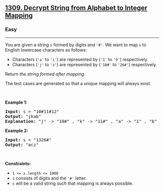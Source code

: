 <h2><a href="https://leetcode.com/problems/decrypt-string-from-alphabet-to-integer-mapping/">1309. Decrypt String from Alphabet to Integer Mapping</a></h2><h3>Easy</h3><hr><div bis_skin_checked="1"><p>You are given a string <code>s</code> formed by digits and <code>'#'</code>. We want to map <code>s</code> to English lowercase characters as follows:</p>

<ul>
	<li>Characters (<code>'a'</code> to <code>'i'</code>) are represented by (<code>'1'</code> to <code>'9'</code>) respectively.</li>
	<li>Characters (<code>'j'</code> to <code>'z'</code>) are represented by (<code>'10#'</code> to <code>'26#'</code>) respectively.</li>
</ul>

<p>Return <em>the string formed after mapping</em>.</p>

<p>The test cases are generated so that a unique mapping will always exist.</p>

<p>&nbsp;</p>
<p><strong>Example 1:</strong></p>

<pre><strong>Input:</strong> s = "10#11#12"
<strong>Output:</strong> "jkab"
<strong>Explanation:</strong> "j" -&gt; "10#" , "k" -&gt; "11#" , "a" -&gt; "1" , "b" -&gt; "2".
</pre>

<p><strong>Example 2:</strong></p>

<pre><strong>Input:</strong> s = "1326#"
<strong>Output:</strong> "acz"
</pre>

<p>&nbsp;</p>
<p><strong>Constraints:</strong></p>

<ul>
	<li><code>1 &lt;= s.length &lt;= 1000</code></li>
	<li><code>s</code> consists of digits and the <code>'#'</code> letter.</li>
	<li><code>s</code> will be a valid string such that mapping is always possible.</li>
</ul>
</div>